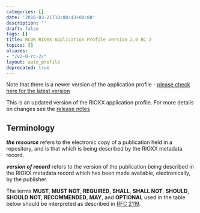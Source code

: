 ```yaml
---
categories: []
date: '2016-03-21T10:00:43+00:00'
description: ''
draft: false
tags: []
title: RCUK RIOXX Application Profile Version 2.0 RC 2
topics: []
aliases:
- "/v2-0-rc-2/"
layout: auto_profile
deprecated: true
---
```



Note that there is a newer version of the application profile - [please check here for the latest version](http://rioxx.net/versions/)

This is an updated version of the RIOXX application profile. For more details on changes see the [release notes](/release_notes)

## Terminology

***the resource*** refers to the electronic copy of a publication held in a repository, and is that which is being described by the RIOXX metadata record.

***version of record*** refers to the version of the publication being described in the RIOXX metadata record which has been made available, electronically, by the publisher.

The terms **MUST**, **MUST NOT**, **REQUIRED**, **SHALL**, **SHALL NOT**, **SHOULD**, **SHOULD NOT**, **RECOMMENDED**, **MAY**, and **OPTIONAL** used in the table below should be interpreted as described in [RFC 2119](http://www.ietf.org/rfc/rfc2119.txt).
